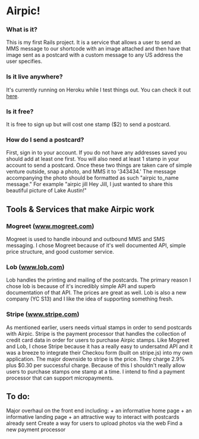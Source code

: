 # Airpic!

### What is it?
This is my first Rails project.  It is a service that allows a user to send an MMS message to our shortcode with an image attached and then have that image sent as a postcard with a custom message to any US address the user specifies.  

### Is it live anywhere?
It's currently running on Heroku while I test things out.  You can check it out [here](https://airpic.herokuapp.com "Airpic").

### Is it free?
It is free to sign up but will cost one stamp ($2) to send a postcard.

### How do I send a postcard?
First, sign in to your account.  If you do not have any addresses saved you should add at least one first.  You will also need at least 1 stamp in your account to send a postcard.  Once these two things are taken care of simple venture outside, snap a photo, and MMS it to '343434.'  The message accompanying the photo should be formatted as such "airpic to_name message."  For example "airpic jill Hey Jill, I just wanted to share this beautiful picture of Lake Austin!"


## Tools & Services that make Airpic work

### Mogreet (www.mogreet.com)
Mogreet is used to handle inbound and outbound MMS and SMS messaging.  I chose Mogreet because of it's well documented API, simple price structure, and good customer service.  

### Lob (www.lob.com)
Lob handles the printing and mailing of the postcards.  The primary reason I chose lob is because of it's incredibly simple API and superb documentation of that API.  The prices are great as well.  Lob is also a new company (YC S13) and I like the idea of supporting something fresh.

### Stripe (www.stripe.com)
As mentioned earlier, users needs virtual stamps in order to send postcards with Airpic.  Stripe is the payment processor that handles the collection of credit card data in order for users to purchase Airpic stamps.  Like Mogreet and Lob, I chose Stripe because it has a really easy to undersatnd API and it was a breeze to integrate their Checkou form (built on stripe.js) into my own application.  The major downside to stripe is the price.  They charge 2.9% plus $0.30 per successful charge.  Because of this I shouldn't really allow users to purchase stamps one stamp at a time.  I intend to find a payment processor that can support micropayments.

## To do:
Major overhaul on the front end including:
	+ an informative home page
	+ an informative landing page
	+ an attractive way to interact with postcards already sent
Create a way for users to upload photos via the web
Find a new payment processor